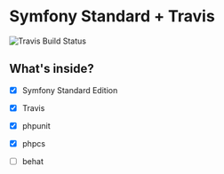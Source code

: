 Symfony Standard + Travis
===============================================

![Travis Build Status](https://api.travis-ci.org/masterzion/symfonytemplate.svg?branch=master)


What's inside?
--------------

- [x] Symfony Standard Edition
- [x] Travis
- [x] phpunit
- [x] phpcs
- [ ] behat

